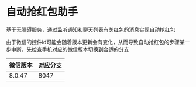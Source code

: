 # 自动抢红包助手
基于无障碍服务，通过监听通知和聊天列表有关红包的消息实现自动抢红包

由于微信的控件id可能会随着版本更新会有变化，从而导致自动抢红包的步骤某一步中断，先检查手机对应的微信版本切换到合适的分支

|微信版本|对应分支|
|------|------|
|8.0.47|8047|
